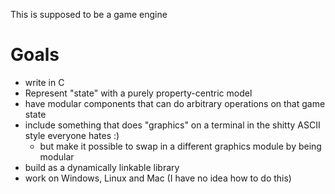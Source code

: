 This is supposed to be a game engine

# Goals

- write in C
- Represent "state" with a purely property-centric model
- have modular components that can do arbitrary operations on that game state
- include something that does "graphics" on a terminal in the shitty ASCII style everyone hates :)
	- but make it possible to swap in a different graphics module by being modular
- build as a dynamically linkable library
- work on Windows, Linux and Mac (I have no idea how to do this)

